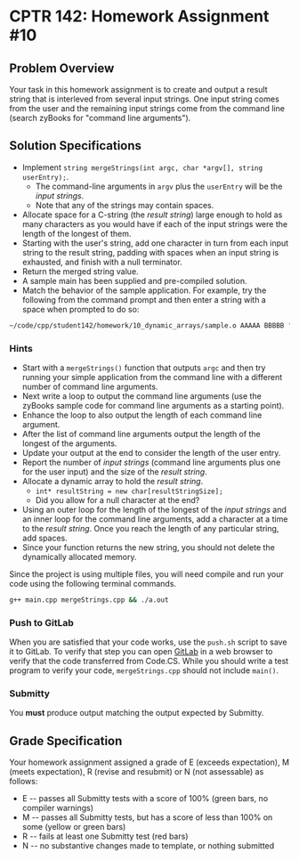 # CPTR 142: Homework Assignment #10

## Problem Overview

Your task in this homework assignment is to create and output a result string
that is interleved from several input strings.
One input string comes from the user and the remaining input strings come from
the command line (search zyBooks for "command line arguments").

## Solution Specifications

* Implement `string mergeStrings(int argc, char *argv[], string userEntry);`.
  * The command-line arguments in `argv` plus the `userEntry` will be the *input strings*.
  * Note that any of the strings may contain spaces.
* Allocate space for a C-string (the *result string*) large enough to hold as many
  characters as you would have if each of the input strings were the length of the
  longest of them.
* Starting with the user's string, add one character in turn from each input string
  to the result string, padding with spaces when an input string is exhausted, and
  finish with a null terminator.
* Return the merged string value.
* A sample main has been supplied and pre-compiled solution.
* Match the behavior of the sample application.
  For example, try the following from the command prompt and then enter a string
  with a space when prompted to do so:

```sh
~/code/cpp/student142/homework/10_dynamic_arrays/sample.o AAAAA BBBBB "CCCCC DDDDD"
```

### Hints

* Start with a `mergeStrings()` function that outputs `argc` and then try running your simple
  application from the command line with a different number of command line arguments.
* Next write a loop to output the command line arguments (use the zyBooks sample code for
  command line arguments as a starting point).
* Enhance the loop to also output the length of each command line argument.
* After the list of command line arguments output the length of the longest of the arguments.
* Update your output at the end to consider the length of the user entry.
* Report the number of *input strings* (command line arguments plus one for the user input)
  and the size of the *result string*.
* Allocate a dynamic array to hold the *result string*.
  *  `int* resultString = new char[resultStringSize];`
  * Did you allow for a null character at the end?
* Using an outer loop for the length of the longest of the *input strings* and an inner loop
  for the command line arguments, add a character at a time to the *result string*.
  Once you reach the length of any particular string, add spaces.
* Since your function returns the new string, 
  you should not delete the dynamically allocated memory.

Since the project is using multiple files, you will need compile and run your code using the following terminal commands.

```sh
g++ main.cpp mergeStrings.cpp && ./a.out
```

### Push to GitLab

When you are satisfied that your code works, use the `push.sh` script to save it to GitLab.
To verify that step you can open [GitLab](https://gitlab.cs.wallawalla.edu/) in a web browser to verify that the code transferred from Code.CS.
While you should write a test program to verify your code, `mergeStrings.cpp` should not include `main()`.

### Submitty

You **must** produce output matching the output expected by Submitty.

## Grade Specification

Your homework assignment assigned a grade of E (exceeds expectation),
M (meets expectation), R (revise and resubmit) or N (not assessable) as follows:

* E -- passes all Submitty tests with a score of 100% (green bars, no
compiler warnings)
* M -- passes all Submitty tests, but has a score of less than 100% on
some (yellow or green bars)
* R -- fails at least one Submitty test (red bars)
* N -- no substantive changes made to template, or nothing submitted
